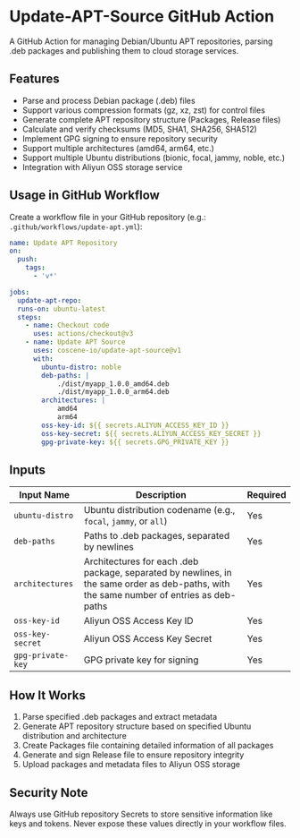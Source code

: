 # Update-APT-Source GitHub Action

A GitHub Action for managing Debian/Ubuntu APT repositories, parsing .deb packages and publishing them to cloud storage services.

## Features

- Parse and process Debian package (.deb) files
- Support various compression formats (gz, xz, zst) for control files
- Generate complete APT repository structure (Packages, Release files)
- Calculate and verify checksums (MD5, SHA1, SHA256, SHA512)
- Implement GPG signing to ensure repository security
- Support multiple architectures (amd64, arm64, etc.)
- Support multiple Ubuntu distributions (bionic, focal, jammy, noble, etc.)
- Integration with Aliyun OSS storage service

## Usage in GitHub Workflow

Create a workflow file in your GitHub repository (e.g.: `.github/workflows/update-apt.yml`):

```yaml
name: Update APT Repository
on:
  push:
    tags:
      - 'v*'

jobs:
  update-apt-repo:
  runs-on: ubuntu-latest
  steps:
    - name: Checkout code
      uses: actions/checkout@v3
    - name: Update APT Source
      uses: coscene-io/update-apt-source@v1
      with:
        ubuntu-distro: noble
        deb-paths: |
            ./dist/myapp_1.0.0_amd64.deb
            ./dist/myapp_1.0.0_arm64.deb
        architectures: |
            amd64
            arm64
        oss-key-id: ${{ secrets.ALIYUN_ACCESS_KEY_ID }}
        oss-key-secret: ${{ secrets.ALIYUN_ACCESS_KEY_SECRET }}
        gpg-private-key: ${{ secrets.GPG_PRIVATE_KEY }}
```

## Inputs

| Input Name | Description | Required |
|------------|-------------|----------|
| `ubuntu-distro` | Ubuntu distribution codename (e.g., `focal`, `jammy`, or `all`) | Yes |
| `deb-paths` | Paths to .deb packages, separated by newlines | Yes |
| `architectures` | Architectures for each .deb package, separated by newlines, in the same order as deb-paths, with the same number of entries as deb-paths | Yes |
| `oss-key-id` | Aliyun OSS Access Key ID | Yes |
| `oss-key-secret` | Aliyun OSS Access Key Secret | Yes |
| `gpg-private-key` | GPG private key for signing | Yes |

## How It Works

1. Parse specified .deb packages and extract metadata
2. Generate APT repository structure based on specified Ubuntu distribution and architecture
3. Create Packages file containing detailed information of all packages
4. Generate and sign Release file to ensure repository integrity
5. Upload packages and metadata files to Aliyun OSS storage

## Security Note

Always use GitHub repository Secrets to store sensitive information like keys and tokens. Never expose these values directly in your workflow files.
